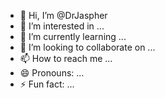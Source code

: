 - 👋 Hi, I’m @DrJaspher
- 👀 I’m interested in ...
- 🌱 I’m currently learning ...
- 💞️ I’m looking to collaborate on ...
- 📫 How to reach me ...
- 😄 Pronouns: ...
- ⚡ Fun fact: ...

<!---
DrJaspher/DrJaspher is a ✨ special ✨ repository because its `README.md` (this file) appears on your GitHub profile.
You can click the Preview link to take a look at your changes.
--->
